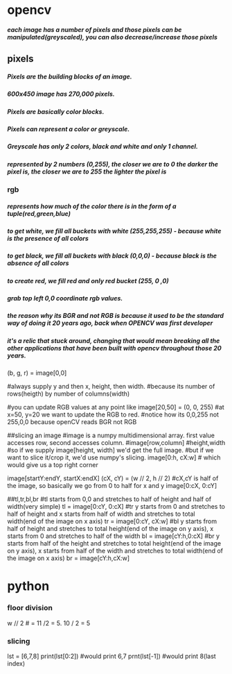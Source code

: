 # opencv

##### each image has a number of pixels and those pixels can be manipulated(greyscaled), you can also decrease/increase those pixels

## pixels

##### Pixels are the building blocks of an image.
##### 600x450 image has 270,000 pixels.
##### Pixels are basically color blocks.
##### Pixels can represent a color or greyscale.
##### Greyscale has only 2 colors, black and white and only 1 channel.
##### represented by 2 numbers (0,255), the closer we are to 0 the darker the pixel is, the closer we are to 255 the lighter the pixel is

### rgb

##### represents how much of the color there is in the form of a tuple(red,green,blue)
##### to get white, we fill all buckets with white (255,255,255) - because white is the presence of all colors
##### to get black, we fill all buckets with black (0,0,0) - because black is the absence of all colors
##### to create red, we fill red and only red bucket (255, 0 ,0)

##### grab top left 0,0 coordinate rgb values.
##### the reason why its BGR and not RGB is because it used to be the standard way of doing it 20 years ago, back when OPENCV was first developer
##### it's a relic that stuck around, changing that would mean breaking all the other applications that have been built with opencv throughout those 20 years.
(b, g, r) = image[0,0]

#always supply y and then x, height, then width.
#because its number of rows(heigth) by number of columns(width)

#you can update RGB values at any point
like image[20,50] = (0, 0, 255)
#at x=50, y=20 we want to update the RGB to red.
#notice how its 0,0,255 not 255,0,0 because openCV reads BGR not RGB


##slicing an image
#image is a numpy multidimensional array. first value accesses row, second accesses column.
#image[row,column] #height,width
#so if we supply image[height, width] we'd get the full image.
#but if we want to slice it/crop it, we'd use numpy's slicing.
image[0:h, cX:w] # which would give us a top right corner

image[startY:endY, startX:endX]
(cX, cY) = (w // 2, h // 2)
#cX,cY is half of the image, so basically we go from 0 to half for x and y
image[0:cX, 0:cY]


##tl,tr,bl,br
#tl starts from 0,0 and stretches to half of height and half of width(very simple)
tl = image[0:cY, 0:cX]
#tr y starts from 0 and stretches to half of height and x starts from half of width and stretches to total width(end of the image on x axis)
tr = image[0:cY, cX:w]
#bl y starts from half of height and stretches to total height(end of the image on y axis), x starts from 0 and stretches to half of the width
bl = image[cY:h,0:cX]
#br y starts from half of the height and stretches to total height(end of the image on y axis), x starts from half of the width and stretches to total width(end of the image on x axis)
br = image[cY:h,cX:w]



# python
### floor division

w // 2 # = 11 /2 = 5. 10 / 2 = 5

### slicing

lst = [6,7,8]
print(lst[0:2]) #would print 6,7
prnt(lst[-1]) #would print 8(last index)
